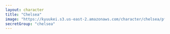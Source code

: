 ```yaml
---
layout: character
title: "Chelsea"
image: "https://kyuukei.s3.us-east-2.amazonaws.com/character/chelsea/pfp.png"
secretGroup: "chelsea"
---
```

